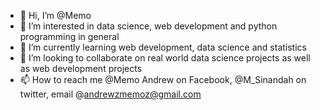 - 👋 Hi, I’m @Memo
- 👀 I’m interested in data science, web development and python programming in general
- 🌱 I’m currently learning web development, data science and statistics
- 💞️ I’m looking to collaborate on real world data science projects as well as web development projects
- 📫 How to reach me @Memo Andrew on Facebook, @M_Sinandah on twitter, email @andrewzmemoz@gmail.com

<!---
Sinandah/Sinandah is a ✨ special ✨ repository because its `README.md` (this file) appears on your GitHub profile.
You can click the Preview link to take a look at your changes.
--->
